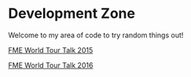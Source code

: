 Development Zone
========

Welcome to my area of code to try random things out!

[FME World Tour Talk 2015](http://www.safe.com/presentation/easy-web-services-with-fme-server/)

[FME World Tour Talk 2016](http://www.safe.com/presentation/the-power-of-real-time-data-with-fme-server/)
